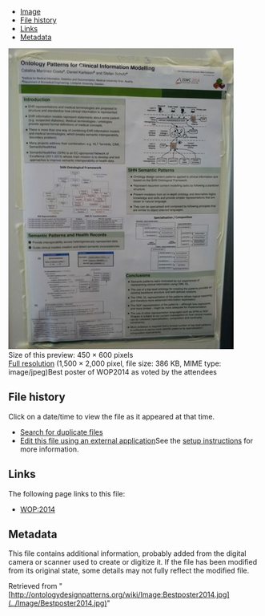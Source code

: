* [Image](../Image/Bestposter2014.jpg#file)
* [File history](../Image/Bestposter2014.jpg#filehistory)
* [Links](../Image/Bestposter2014.jpg#filelinks)
* [Metadata](../Image/Bestposter2014.jpg#metadata)

[![Image:Bestposter2014.jpg](../images/thumb/b/bb/Bestposter2014.jpg/450px-Bestposter2014.jpg)](../images/b/bb/Bestposter2014.jpg)  
Size of this preview: 450 × 600 pixels  
[Full resolution](../images/b/bb/Bestposter2014.jpg)‎ (1,500 × 2,000 pixel, file size: 386 KB, MIME type: image/jpeg)Best poster of WOP2014 as voted by the attendees




## File history

Click on a date/time to view the file as it appeared at that time.



  
* [Search for duplicate files](http://ontologydesignpatterns.org/wiki/Special:FileDuplicateSearch/Bestposter2014.jpg "Special:FileDuplicateSearch/Bestposter2014.jpg")
* [Edit this file using an external application](http://ontologydesignpatterns.org/wiki/index.php?title=Image:Bestposter2014.jpg&action=edit&externaledit=true&mode=file "Image:Bestposter2014.jpg")See the [setup instructions](http://www.mediawiki.org/wiki/Manual:External_editors "http://www.mediawiki.org/wiki/Manual:External_editors") for more information.

## Links



The following page links to this file:


* [WOP:2014](../WOP/2014 "WOP:2014")

## Metadata


This file contains additional information, probably added from the digital camera or scanner used to create or digitize it.
If the file has been modified from its original state, some details may not fully reflect the modified file.




Retrieved from "[http://ontologydesignpatterns.org/wiki/Image:Bestposter2014.jpg](../Image/Bestposter2014.jpg)"